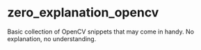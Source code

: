 # zero_explanation_opencv
Basic collection of OpenCV snippets that may come in handy. No explanation, no understanding.
